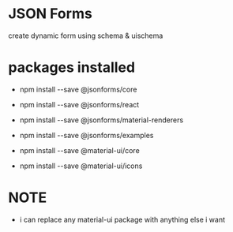 # JSON Forms

create dynamic form using schema & uischema

# packages installed

- npm install --save @jsonforms/core
- npm install --save @jsonforms/react
- npm install --save @jsonforms/material-renderers
- npm install --save @jsonforms/examples

- npm install --save @material-ui/core
- npm install --save @material-ui/icons

# NOTE

- i can replace any material-ui package with anything else i want
